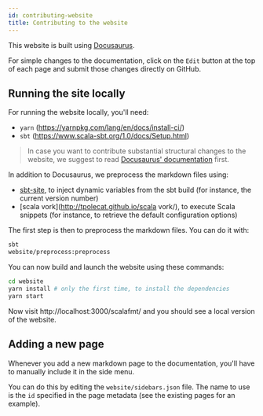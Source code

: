 ```yaml
---
id: contributing-website
title: Contributing to the website
---
```


This website is built using [Docusaurus](https://docusaurus.io/).

For simple changes to the documentation, click on the `Edit` button at the top
of each page and submit those changes directly on GitHub.

## Running the site locally

For running the website locally, you'll need:

* `yarn` (https://yarnpkg.com/lang/en/docs/install-ci/)
* `sbt` (https://www.scala-sbt.org/1.0/docs/Setup.html)

> In case you want to contribute substantial structural changes to the website,
> we suggest to read
> [Docusaurus' documentation](https://docusaurus.io/docs/en/installation.html)
> first.

In addition to Docusaurus, we preprocess the markdown files using:

* [sbt-site](https://www.scala-sbt.org/sbt-site/), to inject dynamic variables
  from the sbt build (for instance, the current version number)
* [scala vork](http://tpolecat.github.io/scala vork/), to execute Scala snippets (for
  instance, to retrieve the default configuration options)

The first step is then to preprocess the markdown files. You can do it with:

```sh
sbt
website/preprocess:preprocess
```

You can now build and launch the website using these commands:

```sh
cd website
yarn install # only the first time, to install the dependencies
yarn start
```

Now visit http://localhost:3000/scalafmt/ and you should see a local version of the
website.

## Adding a new page

Whenever you add a new markdown page to the documentation, you'll have to
manually include it in the side menu.

You can do this by editing the `website/sidebars.json` file. The name to use is
the `id` specified in the page metadata (see the existing pages for an example).
